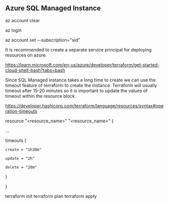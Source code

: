 ## Azure SQL Managed Instance

az account clear  

az login  

az account set --subscription="sid"

It is recommended to create a separate service principal for deploying resources on azure.

https://learn.microsoft.com/en-us/azure/developer/terraform/get-started-cloud-shell-bash?tabs=bash

Since SQL Managed instance takes a long time to create we can use the timeout feature of terraform to create the instance. Terraform will usually timeout after 15-20 minutes so it is important to update the values of timeout within the resource block.

https://developer.hashicorp.com/terraform/language/resources/syntax#operation-timeouts

resource "<resource_name>" "<resource_name>" {  

  ...  

  timeouts {  

    create = "1h30m"  

    update = "2h"  

    delete = "20m"  

  }  

}  




terraform init
terraform plan
terraform apply 
